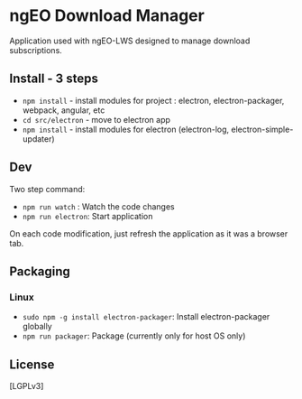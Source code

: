 # ngEO Download Manager

Application used with ngEO-LWS designed to manage download subscriptions.

## Install - 3 steps

* `npm install` - install modules for project : electron, electron-packager, webpack, angular, etc
* `cd src/electron` - move to electron app
* `npm install` - install modules for electron (electron-log, electron-simple-updater)

## Dev

Two step command:

* `npm run watch` : Watch the code changes
* `npm run electron`: Start application

On each code modification, just refresh the application as it was a browser tab.

## Packaging

### Linux

* `sudo npm -g install electron-packager`: Install electron-packager globally
* `npm run packager`: Package (currently only for host OS only)

## License

[LGPLv3]
